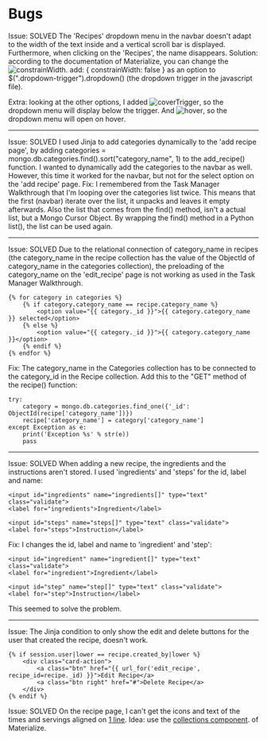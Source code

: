 # Bugs
Issue: SOLVED
The 'Recipes' dropdown menu in the navbar doesn't adapt to the width of the text inside and a vertical scroll bar is displayed.
Furthermore, when clicking on the 'Recipes', the name disappears. 
Solution: according to the documentation of Materialize, you can change the ![constrainWidth](https://github.com/chizzletaz/GrandmasBakingCollection/blob/master/static/images/README/contrainwidth.png).
add: { constrainWidth: false } as an option to $(".dropdown-trigger").dropdown() (the dropdown trigger in the javascript file).

Extra: looking at the other options, I added ![coverTrigger](https://github.com/chizzletaz/GrandmasBakingCollection/blob/master/static/images/README/covertrigger.png), so the dropdown menu will display below the trigger. And ![hover](https://github.com/chizzletaz/GrandmasBakingCollection/blob/master/static/images/README/hover.png), so the dropdown menu will open on hover.
  
---
Issue: SOLVED
I used Jinja to add categories dynamically to the 'add recipe page', by adding
    categories = mongo.db.categories.find().sort("category_name", 1)
to the add_recipe() function.
I wanted to dynamically add the categories to the navbar as well. However, this time it worked for the navbar, but not for the 
select option on the 'add recipe' page. 
Fix: I remembered from the Task Manager Walkthrough that I'm looping over the categories list twice.
This means that the first (navbar) iterate over the list, it unpacks and leaves it empty afterwards. 
Also the list that comes from the find() method, isn't a actual list, but a Mongo Cursor Object.
By wrapping the find() method in a Python list(), the list can be used again.

---
Issue: SOLVED
Due to the relational connection of category_name in recipes (the category_name in the recipe collection has the value of the
ObjectId of category_name in the categories collection), the preloading of the category_name on the 'edit_recipe' page is not working as used in the Task Manager Walkthrough.
```
{% for category in categories %}
    {% if category.category_name == recipe.category_name %}
        <option value="{{ category._id }}">{{ category.category_name }} selected</option>
    {% else %}
        <option value="{{ category._id }}">{{ category.category_name }}</option>
    {% endif %}
{% endfor %}
```
Fix: The category_name in the Categories collection has to be connected to the category_id in the Recipe collection.
Add this to the "GET" method of the recipe() function:
```
try:
    category = mongo.db.categories.find_one({'_id': ObjectId(recipe['category_name'])})
    recipe['category_name'] = category['category_name']
except Exception as e:
    print('Exception %s' % str(e))
    pass
```

---
Issue: SOLVED
When adding a new recipe, the ingredients and the instructions aren't stored.
I used 'ingredients' and 'steps' for the id, label and name:
```
<input id="ingredients" name="ingredients[]" type="text" class="validate">
<label for="ingredients">Ingredient</label>

<input id="steps" name="steps[]" type="text" class="validate">
<label for="steps">Instruction</label>
```
Fix:
I changes the id, label and name to 'ingredient' and 'step':
```
<input id="ingredient" name="ingredient[]" type="text" class="validate">
<label for="ingredient">Ingredient</label>

<input id="step" name="step[]" type="text" class="validate">
<label for="step">Instruction</label>
```
This seemed to solve the problem.

---
Issue:
The Jinja condition to only show the edit and delete buttons for the user that created the recipe, doesn't work.
```
{% if session.user|lower == recipe.created_by|lower %} 
    <div class="card-action">
        <a class="btn" href="{{ url_for('edit_recipe', recipe_id=recipe._id) }}">Edit Recipe</a>
        <a class="btn right" href="#">Delete Recipe</a>
    </div>
{% endif %}
```
Issue: SOLVED
On the recipe page, I can't get the icons and text of the times and servings aligned on [1 line](https://github.com/chizzletaz/GrandmasBakingCollection/blob/master/static/images/README/icons_recipe_before.png).
Idea: use the [collections component](https://github.com/chizzletaz/GrandmasBakingCollection/blob/master/static/images/README/icons_recipe_after.png). of Materialize.

